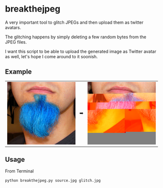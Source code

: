 # breakthejpeg
A very important tool to glitch JPEGs and then upload them as twitter avatars.

The glitching happens by simply deleting a few random bytes from the JPEG files. 

I want this script to be able to upload the generated image as Twitter avatar as well, let's hope I come around to it soonish.

## Example

<table style="width:100%">
<tr>
<td>
<img src="source.jpg"/>
</td>
<td>
➡️
</td>
<td>
<img src="glitch.jpg"/>
</td>
</tr>
</table>

## Usage
From Terminal

    python breakthejpeg.py source.jpg glitch.jpg